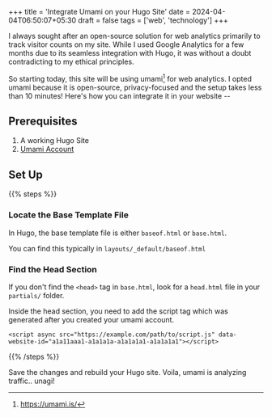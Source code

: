 +++
title = 'Integrate Umami on your Hugo Site'
date = 2024-04-04T06:50:07+05:30
draft = false
tags = ['web', 'technology']
+++


I always sought after an open-source solution for web analytics primarily to track visitor counts on my site. While I used Google Analytics for 
a few months due to its seamless integration with Hugo, it was without a doubt contradicting to my ethical principles.

So starting today, this site will be using umami[^1] for web analytics. I opted umami because it is open-source, privacy-focused and the setup takes less than 10 minutes! 
Here's how you can integrate it in your website --


## Prerequisites

1. A working Hugo Site
2. [Umami Account](https://umami.is/)


## Set Up

{{% steps %}}

### Locate the Base Template File

In Hugo, the base template file is either `baseof.html` or `base.html`. 

You can find this typically in `layouts/_default/baseof.html`


### Find the Head Section

If you don't find the `<head>` tag in `base.html`, look for a `head.html` file in your `partials/` folder.

Inside the head section, you need to add the script tag which was generated after you created your umami account.


```javscript
<script async src="https://example.com/path/to/script.js" data-website-id="a1a11aaa1-a1a1a1a-a1a1a1a1-a1a1a1a1"></script>
```

{{% /steps %}}


Save the changes and rebuild your Hugo site. Voila, umami is analyzing traffic.. unagi!


[^1]: https://umami.is/

